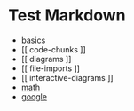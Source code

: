 # Test Markdown

- [basics](/test/markdown/basics.md)
- [[ code-chunks ]]
- [[ diagrams ]]
- [[ file-imports ]]
- [[ interactive-diagrams ]]
- [math](./math.md)
- [google](https://google.com)
